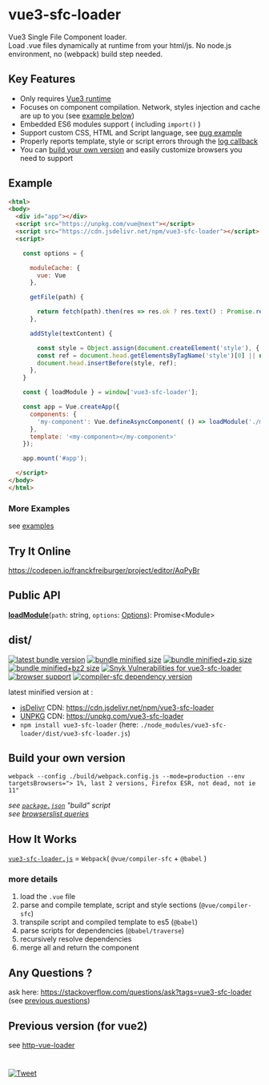 # vue3-sfc-loader

Vue3 Single File Component loader.  
Load .vue files dynamically at runtime from your html/js. No node.js environment, no (webpack) build step needed.  


## Key Features

 * Only requires [Vue3 runtime](https://unpkg.com/vue@next/dist/vue.runtime.global.prod.js)
 * Focuses on component compilation. Network, styles injection and cache are up to you (see [example below](#example))
 * Embedded ES6 modules support ( including `import()` )
 * Support custom CSS, HTML and Script language, see [pug example](docs/examples.md#using-another-template-language-pug)
 * Properly reports template, style or script errors through the [log callback](docs/api/interfaces/options.md#log)
 * You can [build your own version](#build-your-own-version) and easily customize browsers you need to support


## Example

```html
<html>
<body>
  <div id="app"></div>
  <script src="https://unpkg.com/vue@next"></script>
  <script src="https://cdn.jsdelivr.net/npm/vue3-sfc-loader"></script>
  <script>

    const options = {

      moduleCache: {
        vue: Vue
      },

      getFile(path) {

        return fetch(path).then(res => res.ok ? res.text() : Promise.reject(res));
      },

      addStyle(textContent) {

        const style = Object.assign(document.createElement('style'), { textContent });
        const ref = document.head.getElementsByTagName('style')[0] || null;
        document.head.insertBefore(style, ref);
      },
    }

    const { loadModule } = window['vue3-sfc-loader'];

    const app = Vue.createApp({
      components: {
        'my-component': Vue.defineAsyncComponent( () => loadModule('./myComponent.vue', options) )
      },
      template: '<my-component></my-component>'
    });

    app.mount('#app');

  </script>
</body>
</html>
```

### More Examples

  see [examples](docs/examples.md)


## Try It Online

  https://codepen.io/franckfreiburger/project/editor/AqPyBr


## Public API

  **[loadModule](docs/api/README.md#loadmodule)**(`path`: string, `options`: [Options](docs/api/interfaces/options.md)): Promise\<Module>


## dist/

  [![latest bundle version](https://img.shields.io/npm/v/vue3-sfc-loader?label=version)](https://github.com/FranckFreiburger/vue3-sfc-loader/blob/main/CHANGELOG.md)
  [![bundle minified size](https://img.shields.io/bundlephobia/min/vue3-sfc-loader?label=min)](#dist)
  [![bundle minified+zip size](https://img.shields.io/bundlephobia/minzip/vue3-sfc-loader?label=min%2Bzip)](#dist)
  [![bundle minified+bz2 size](https://img.shields.io/badge/min%2Bbz2-even%20smaller-blue)](#dist)
  [![Snyk Vulnerabilities for vue3-sfc-loader](https://img.shields.io/snyk/vulnerabilities/github/FranckFreiburger/vue3-sfc-loader)](https://snyk.io/vuln/npm:vue3-sfc-loader)
  [![browser support](https://img.shields.io/github/package-json/browserslist/FranckFreiburger/vue3-sfc-loader)](https://github.com/browserslist/browserslist#query-composition)
  [![compiler-sfc dependency version](https://img.shields.io/github/package-json/dependency-version/FranckFreiburger/vue3-sfc-loader/dev/@vue/compiler-sfc?label=embeds%20%40vue%2Fcompiler-sfc)](https://github.com/vuejs/vue-next/tree/master/packages/compiler-sfc)

  latest minified version at :
  - [jsDelivr](https://www.jsdelivr.com/package/npm/vue3-sfc-loader) CDN: https://cdn.jsdelivr.net/npm/vue3-sfc-loader
  - [UNPKG](https://unpkg.com/browse/vue3-sfc-loader/) CDN: https://unpkg.com/vue3-sfc-loader
  - `npm install vue3-sfc-loader` (here: `./node_modules/vue3-sfc-loader/dist/vue3-sfc-loader.js`)


## Build your own version

  `webpack --config ./build/webpack.config.js --mode=production --env targetsBrowsers="> 1%, last 2 versions, Firefox ESR, not dead, not ie 11"`

  _see [`package.json`](https://github.com/FranckFreiburger/vue3-sfc-loader/blob/main/package.json) "build" script_  
  _see [browserslist queries](https://github.com/browserslist/browserslist#queries)_  


## How It Works

  [`vue3-sfc-loader.js`](https://unpkg.com/vue3-sfc-loader@0.2.16/dist/report.html) = `Webpack`( `@vue/compiler-sfc` + `@babel` )


### more details

  1. load the `.vue` file
  1. parse and compile template, script and style sections (`@vue/compiler-sfc`)
  1. transpile script and compiled template to es5 (`@babel`)
  1. parse scripts for dependencies (`@babel/traverse`)
  1. recursively resolve dependencies
  1. merge all and return the component


## Any Questions ?

  ask here: https://stackoverflow.com/questions/ask?tags=vue3-sfc-loader (see [previous questions](https://stackoverflow.com/questions/tagged/vue3-sfc-loader))


## Previous version (for vue2)

  see [http-vue-loader](https://github.com/FranckFreiburger/http-vue-loader)

#

[![Tweet](https://img.shields.io/twitter/url/http/shields.io.svg?style=social)](https://twitter.com/intent/tweet?text=Load%20.vue%20files%20dynamically%20from%20your%20html%2Fjs%20without%20any%20build%20step%20!&url=https://github.com/FranckFreiburger/vue3-sfc-loader&via=F_Freiburger&hashtags=vue,vue3,developers)
